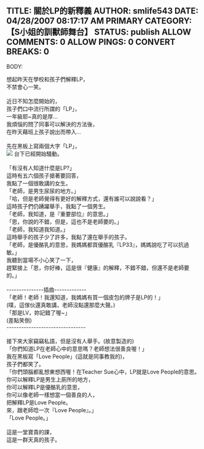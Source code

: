 TITLE: 關於LP的新釋義
AUTHOR: smlife543
DATE: 04/28/2007 08:17:17 AM
PRIMARY CATEGORY: 【S小姐的訓獸師舞台】
STATUS: publish
ALLOW COMMENTS: 0
ALLOW PINGS: 0
CONVERT BREAKS: 0
-----
BODY:
<p>想起昨天在學校和孩子們解釋LP，<br>
不禁會心一笑。<br>
<br>
近日不知怎麼開始的，<br>
孩子們口中流行所謂的「LP」，<br>
一年級耶~真的是厚...<br>
我煩惱的問了同事可以解決的方法後，<br>
在昨天藉班上孩子說出而帶入...<br>
<br>
先在黑板上寫兩個大字「LP」，<br>
  
  
<img src="https://scontent-nrt1-1.xx.fbcdn.net/v/t1.0-9/24131363_1347858968657557_5444044991741458202_n.jpg?_nc_cat=106&ccb=3&_nc_sid=0debeb&_nc_ohc=2Qx10A5etNgAX9fIbDt&_nc_ht=scontent-nrt1-1.xx&oh=380bfd31f7318b39a719745f9a50abf1&oe=604A26E9https://scontent-nrt1-1.xx.fbcdn.net/v/t1.0-9/24131363_1347858968657557_5444044991741458202_n.jpg?_nc_cat=106&ccb=3&_nc_sid=0debeb&_nc_ohc=2Qx10A5etNgAX9fIbDt&_nc_ht=scontent-nrt1-1.xx&oh=380bfd31f7318b39a719745f9a50abf1&oe=604A26E9"/>
台下已經開始騷動。<br>
<br>
「有沒有人知道什麼是LP?」<br>
這時有五六個孩子搶著要回答，<br>
我點了一個很敢講的女生。<br>
「老師，是男生尿尿的地方。」<br>
「哈，但是老師覺得有更好的解釋方式，還有誰可以說說看？」<br>
這時孩子們仍踴躍舉手，我點了一個男生。<br>
「老師，我知道，是『重要部位』的意思。」<br>
「恩，你說的不錯，但是，這也不是老師要的。」<br>
「老師，我知道我知道。」<br>
這時舉手的孩子少了許多，我點了還在舉手的孩子。<br>
「老師，是優酪乳的意思，我媽媽都買優酪乳『LP33』，媽媽說吃了可以抗過敏。」<br>
我聽到當場不小心笑了一下，<br>
趕緊接上「恩，你好棒，這是很『健康』的解釋，不錯不錯，但還不是老師要的。」<br>
<br>
---------------插曲-------------<br>
「老師！老師！我還知道，我媽媽有買一個皮包的牌子是LP的！」<br>
(噗，這傢伙還真敢講，老師沒點還那麼大聲。)<br>
「那是LV，妳記錯了喔~」<br>
(差點笑倒)<br>
--------------------------------<br>
<br>
接下來大家竊竊私語，但是沒有人舉手。(故意製造的)<br>
「你們知道LP在老師心中的意思嗎？老師想法很善良喔！」<br>
我在黑板寫「Love People」(這就是同事教我的)，<br>
孩子們都笑了。<br>
「你們頭腦都亂想東想西喔！在Teacher Sue心中，LP就是Love People的意思。<br>
你可以解釋LP是男生上廁所的地方，<br>
你可以解釋LP是優酪乳的意思，<br>
你可以像老師一樣想當一個善良的人，<br>
把解釋LP是Love People。<br>
來，跟老師唸一次『Love People』。」<br>
「Love People。」<br>
<br>
這是一堂寶貴的課，<br>
這是一群天真的孩子。</p>

